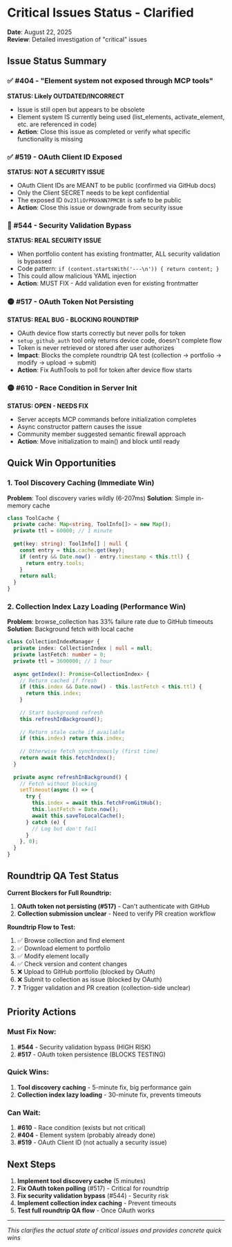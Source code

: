 # Critical Issues Status - Clarified

**Date**: August 22, 2025  
**Review**: Detailed investigation of "critical" issues

## Issue Status Summary

### ✅ #404 - "Element system not exposed through MCP tools"
**STATUS: Likely OUTDATED/INCORRECT**
- Issue is still open but appears to be obsolete
- Element system IS currently being used (list_elements, activate_element, etc. are referenced in code)
- **Action**: Close this issue as completed or verify what specific functionality is missing

### ✅ #519 - OAuth Client ID Exposed
**STATUS: NOT A SECURITY ISSUE**
- OAuth Client IDs are MEANT to be public (confirmed via GitHub docs)
- Only the Client SECRET needs to be kept confidential
- The exposed ID `Ov23liOrPRXkNN7PMCBt` is safe to be public
- **Action**: Close this issue or downgrade from security issue

### 🔴 #544 - Security Validation Bypass
**STATUS: REAL SECURITY ISSUE**
- When portfolio content has existing frontmatter, ALL security validation is bypassed
- Code pattern: `if (content.startsWith('---\n')) { return content; }`
- This could allow malicious YAML injection
- **Action**: MUST FIX - Add validation even for existing frontmatter

### 🟡 #517 - OAuth Token Not Persisting
**STATUS: REAL BUG - BLOCKING ROUNDTRIP**
- OAuth device flow starts correctly but never polls for token
- `setup_github_auth` tool only returns device code, doesn't complete flow
- Token is never retrieved or stored after user authorizes
- **Impact**: Blocks the complete roundtrip QA test (collection → portfolio → modify → upload → submit)
- **Action**: Fix AuthTools to poll for token after device flow starts

### 🟡 #610 - Race Condition in Server Init
**STATUS: OPEN - NEEDS FIX**
- Server accepts MCP commands before initialization completes
- Async constructor pattern causes the issue
- Community member suggested semantic firewall approach
- **Action**: Move initialization to main() and block until ready

## Quick Win Opportunities

### 1. Tool Discovery Caching (Immediate Win)
**Problem**: Tool discovery varies wildly (6-207ms)
**Solution**: Simple in-memory cache
```typescript
class ToolCache {
  private cache: Map<string, ToolInfo[]> = new Map();
  private ttl = 60000; // 1 minute
  
  get(key: string): ToolInfo[] | null {
    const entry = this.cache.get(key);
    if (entry && Date.now() - entry.timestamp < this.ttl) {
      return entry.tools;
    }
    return null;
  }
}
```

### 2. Collection Index Lazy Loading (Performance Win)
**Problem**: browse_collection has 33% failure rate due to GitHub timeouts
**Solution**: Background fetch with local cache
```typescript
class CollectionIndexManager {
  private index: CollectionIndex | null = null;
  private lastFetch: number = 0;
  private ttl = 3600000; // 1 hour
  
  async getIndex(): Promise<CollectionIndex> {
    // Return cached if fresh
    if (this.index && Date.now() - this.lastFetch < this.ttl) {
      return this.index;
    }
    
    // Start background refresh
    this.refreshInBackground();
    
    // Return stale cache if available
    if (this.index) return this.index;
    
    // Otherwise fetch synchronously (first time)
    return await this.fetchIndex();
  }
  
  private async refreshInBackground() {
    // Fetch without blocking
    setTimeout(async () => {
      try {
        this.index = await this.fetchFromGitHub();
        this.lastFetch = Date.now();
        await this.saveToLocalCache();
      } catch (e) {
        // Log but don't fail
      }
    }, 0);
  }
}
```

## Roundtrip QA Test Status

**Current Blockers for Full Roundtrip:**
1. **OAuth token not persisting (#517)** - Can't authenticate with GitHub
2. **Collection submission unclear** - Need to verify PR creation workflow

**Roundtrip Flow to Test:**
1. ✅ Browse collection and find element
2. ✅ Download element to portfolio
3. ✅ Modify element locally
4. ✅ Check version and content changes
5. ❌ Upload to GitHub portfolio (blocked by OAuth)
6. ❌ Submit to collection as issue (blocked by OAuth)
7. ❓ Trigger validation and PR creation (collection-side unclear)

## Priority Actions

### Must Fix Now:
1. **#544** - Security validation bypass (HIGH RISK)
2. **#517** - OAuth token persistence (BLOCKS TESTING)

### Quick Wins:
1. **Tool discovery caching** - 5-minute fix, big performance gain
2. **Collection index lazy loading** - 30-minute fix, prevents timeouts

### Can Wait:
1. **#610** - Race condition (exists but not critical)
2. **#404** - Element system (probably already done)
3. **#519** - OAuth Client ID (not actually a security issue)

## Next Steps

1. **Implement tool discovery cache** (5 minutes)
2. **Fix OAuth token polling** (#517) - Critical for roundtrip
3. **Fix security validation bypass** (#544) - Security risk
4. **Implement collection index caching** - Prevent timeouts
5. **Test full roundtrip QA flow** - Once OAuth works

---

*This clarifies the actual state of critical issues and provides concrete quick wins*